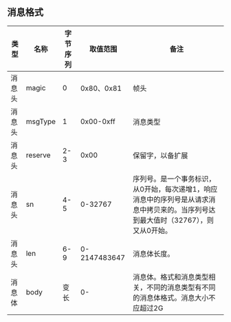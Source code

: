 ## 消息格式

类型        | 名称         | 字节序列    | 取值范围    | 备注
--- 	| ----- 	 | ---------| --------- |----
消息头    | magic     | 0        |0x80、0x81    |帧头
消息头    | msgType     | 1        |0x00-0xff  |消息类型
消息头    | reserve     | 2-3        |0x00        |保留字，以备扩展
消息头    | sn         |4-5        |0-32767    |序列号。是一个事务标识，从0开始，每次递增1，响应消息中的序列号是从请求消息中拷贝来的。当序列号达到最大值时（32767），则又从0开始。
消息头    | len         |6-9        |0-2147483647 |消息体长度。
消息体    | body         |变长        |0-    |消息体。格式和消息类型相关，不同的消息类型有不同的消息体格式。消息大小不应超过2G


